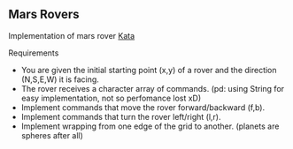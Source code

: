 ## Mars Rovers

Implementation of mars rover [Kata](http://kata-log.rocks/mars-rover-kata)


Requirements
- You are given the initial starting point (x,y) of a rover and the direction (N,S,E,W) it is facing.
- The rover receives a character array of commands. (pd: using String for easy implementation, not so perfomance lost xD)
- Implement commands that move the rover forward/backward (f,b).
- Implement commands that turn the rover left/right (l,r).
- Implement wrapping from one edge of the grid to another. (planets are spheres after all)

